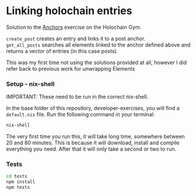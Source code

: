 # Linking holochain entries
Solution to the [Anchors](https://holochain-gym.github.io/developers/intermediate/anchors/) exercise on the Holochain Gym. 

`create_post` creates an entry and links it to a post anchor.  
`get_all_posts` searches all elements linked to the anchor defined above and returns a vector of entries (in this case posts).  

This was my first time not using the solutions provided at all, however I did refer back to previous work for unwrapping Elements 

### Setup - nix-shell
IMPORTANT: These need to be run in the correct nix-shell. 

In the base folder of this repository, developer-exercises, you will find
a `default.nix` file. Run the following command in your terminal:

```bash
nix-shell
```

The very first time you run this, it will take long time, somewhere between 20 and 80 minutes.
This is because it will download, install and compile everything you need. After that it will only take a second or two to run.

### Tests

```bash
cd tests
npm install
npm tests
```
